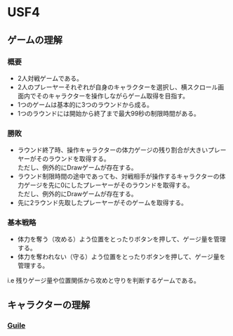# USF4

## ゲームの理解

### 概要
- 2人対戦ゲームである。
- 2人のプレーヤーそれぞれが自身のキャラクターを選択し、横スクロール画面内でそのキャラクターを操作しながらゲーム取得を目指す。
- 1つのゲームは基本的に3つのラウンドから成る。
- 1つのラウンドには開始から終了まで最大99秒の制限時間がある。

### 勝敗
- ラウンド終了時、操作キャラクターの体力ゲージの残り割合が大きいプレーヤーがそのラウンドを取得する。<br>ただし、例外的にDrawゲームが存在する。
- ラウンド制限時間の途中であっても、対戦相手が操作するキャラクターの体力ゲージを先に0にしたプレーヤーがそのラウンドを取得する。<br>ただし、例外的にDrawゲームが存在する。
- 先に2ラウンド先取したプレーヤーがそのゲームを取得する。

### 基本戦略
- 体力を奪う（攻める）よう位置をとったりボタンを押して、ゲージ量を管理する。
- 体力を奪われない（守る）よう位置をとったりボタンを押して、ゲージ量を管理する。


i.e 残りゲージ量や位置関係から攻めと守りを判断するゲームである。

## キャラクターの理解

### [Guile](http://localhost:4567/guile)
